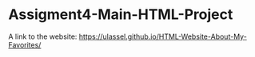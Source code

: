 # Assigment4-Main-HTML-Project
A link to the website: https://ulassel.github.io/HTML-Website-About-My-Favorites/
